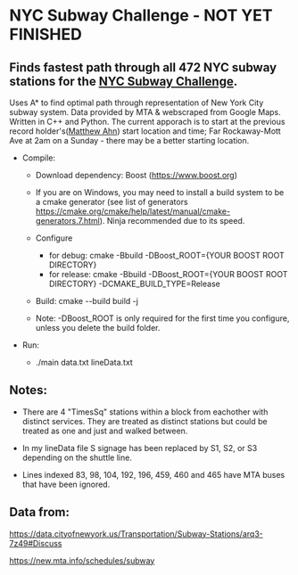 # NYC Subway Challenge - NOT YET FINISHED

## Finds fastest path through all 472 NYC subway stations for the [NYC Subway Challenge](https://en.wikipedia.org/wiki/Subway_Challenge).
Uses A* to find optimal path through representation of New York City subway system. Data provided by MTA & webscraped from Google Maps. Written in C++ and Python. The current apporach is to start at the previous record holder's([Matthew Ahn](https://en.wikipedia.org/wiki/Matthew_Ahn)) start location and time; Far Rockaway-Mott Ave at 2am on a Sunday - there may be a better starting location.


* Compile:
	* Download dependency: Boost (https://www.boost.org)
	* If you are on Windows, you may need to install a build system to be a cmake generator (see list of generators https://cmake.org/cmake/help/latest/manual/cmake-generators.7.html). Ninja recommended due to its speed.
	* Configure
		* for debug: cmake -Bbuild -DBoost_ROOT={YOUR BOOST ROOT DIRECTORY}
		* for release: cmake -Bbuild -DBoost_ROOT={YOUR BOOST ROOT DIRECTORY} -DCMAKE_BUILD_TYPE=Release
	* Build: cmake --build build -j

	* Note: -DBoost_ROOT is only required for the first time you configure, unless you delete the build folder.

* Run:
	* ./main data.txt lineData.txt


## Notes:

* There are 4 "TimesSq" stations within a block from eachother with distinct services. They are treated as distinct stations but could be treated as one and just and walked between.
* In my lineData file S signage has been replaced by S1, S2, or S3 depending on the shuttle line.

* Lines indexed 83, 98, 104, 192, 196, 459, 460 and 465 have MTA buses that have been ignored.



## Data from:

https://data.cityofnewyork.us/Transportation/Subway-Stations/arq3-7z49#Discuss

https://new.mta.info/schedules/subway
